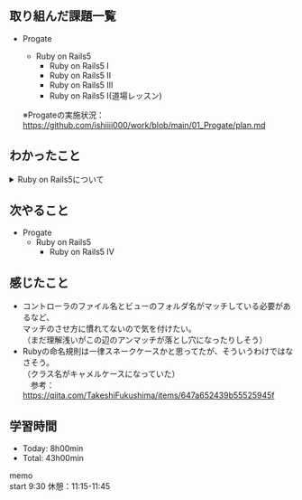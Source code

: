## 取り組んだ課題一覧
- Progate
  - Ruby on Rails5
    - Ruby on Rails5 I
    - Ruby on Rails5 II
    - Ruby on Rails5 III
    - Ruby on Rails5 I(道場レッスン)

  ※Progateの実施状況：<https://github.com/ishiiii000/work/blob/main/01_Progate/plan.md>

## わかったこと
<details>
<summary>Ruby on Rails5について</summary>

- Railsアプリの準備：`$ rails new tweet_app` ※tweet_appはアプリ名
- サーバー起動：`rails server`
- トップページ作成：`rails generate controller home top`
- html.erbはhtmlみたいなもん<br>
  参考：<https://qiita.com/T_Takahiro18/items/fb7d26a95935ca5b8cc7><br>
  - Rubyスクリプトが埋め込まれたhtmlファイルみたいなもん<br>
  - 最終的にはhtmlに変換されてブラウザで表示される
- コントローラ内のメソッドをアクションと呼ぶ<br>
  ※コントローラ内のアクションは、ブラウザに返すビューをviesフォルダの中から見つけ出す役割を担う。<br>
  　アクションは、コントローラと同じ名前のビューフォルダから、アクションと同じ名前のHTMLファイルを探してブラウザに返す。
- ブラウザでページが表示されるまでの流れ；ルーティング → コントローラ → ビュー
- ルーティングはURLに対して、「どのコントローラの、どのアクション」で処理するかを決める「**対応表**」のこと
- ルーティングは「config/routes.rb」に定義される
  ```
  Rails.application.routes.draw do
    get "home/top => "home#top"
  end
  ```
  ※ルーティングに記述されていないURLにはアクセス不可<br>
  ※Springでいうリクエストマッピングと同じ感じに見える
- `rails generate controller home top`でコントローラ + 関連する各種ファイルが可能。 ※`home`はコントローラ名<br>
  同一コントローラが既に作成済の場合、`rails generate controller home アクション名`はもう使用できない。（アクション名を変えても）
- CSSファイルは`app/assets/stylesheets`フォルダに入っている。<br>
  ※`rails generate controller home ...`の実行時に自動生成されている。<br>
  ※sccはCSSを拡張したもので、CSSを効率的に書く文法も使用できる。
- 画像の保存場所：`public`フォルダ配下
  ```
  <img src="/tweets.png"> ※ファイル名の先頭に/が必要
  ```
- `localhost:3000`に対応するルーティングは`get "/" => ...`
- リンク作成時：hrefの中をルーティングのURLにする `<a href="/about">TweetAppとは</a>`
- 
</details>

## 次やること
- Progate
  - Ruby on Rails5
    - Ruby on Rails5 IV

## 感じたこと
- コントローラのファイル名とビューのフォルダ名がマッチしている必要があるなど、<br>
  マッチのさせ方に慣れてないので気を付けたい。<br>
  （まだ理解浅いがこの辺のアンマッチが落とし穴になったりしそう）
- Rubyの命名規則は一律スネークケースかと思ってたが、そういうわけではなさそう。<br>
  （クラス名がキャメルケースになっていた）<br>
　参考：<https://qiita.com/TakeshiFukushima/items/647a652439b55525945f>

## 学習時間
- Today: 8h00min
- Total: 43h00min

memo<br>
start 9:30
休憩：11:15-11:45

